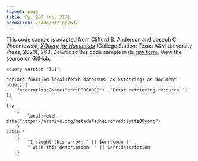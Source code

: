 ```yaml
---
layout: page
title: Pp. 263 (no. 317)
permalink: /code/317-pp263/
---
```


This code sample is adapted from Clifford B. Anderson and Joseph C. Wicentowski, 
[_XQuery for Humanists_](/) (College Station: Texas A&M University Press, 2020), 263. 
Download this code sample in its [raw form](/code/317-pp263/317-pp263.xq).
View the source on [GitHub](https://github.com/coding4humanists/xquery4humanists/blob/master/code/317-pp263/317-pp263.xq).

```xquery
xquery version "3.1";

declare function local:fetch-data($URI as xs:string) as document-node() {
    fn:error(xs:QName("err:FODC0002"), "Error retrieving resource.")
};

try
    {
        local:fetch-data("https://archive.org/metadata/heirofredclyffe00yong")
    }
catch *
    {
        "I caught this error: " || $err:code ||
        " with this description: " || $err:description
    }
```  
